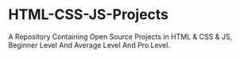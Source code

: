 # HTML-CSS-JS-Projects
A Repository Containing Open Source Projects in HTML &amp; CSS &amp; JS, Beginner Level And Average Level And Pro Level.
